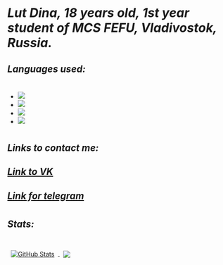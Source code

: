 
# _Lut Dina, 18 years old, 1st year student of MCS FEFU, Vladivostok, Russia._
## _Languages used:_
#
* <img src="https://img.shields.io/badge/Python-DEB887?style=for-the-badge&logo=python&logoColor=black" />
* <img src="https://img.shields.io/badge/C++-DEB887?style=for-the-badge&logo=c++&logoColor=black" />
* <img src="https://img.shields.io/badge/C-DEB887?style=for-the-badge&logo=&logoColor=black&line." />
* <img src="https://img.shields.io/badge/Matlab-DEB887?style=for-the-badge&logo=&logoColor=black" />

#
## _Links to contact me:_

## [_Link to VK_](https://vk.com/naomi_des04)

## [_Link for telegram_](https://t.me/qmmmtt)
#
## _Stats:_
#
<a href="https://github.com/braydoncoyer">
  <img align="center" style="margin:0.5rem" src="https://github-readme-stats.vercel.app/api?username=AreHumphrey&show_icons=true&line_height=30&count_private=true&title_color=442300&text_color=442300&icon_color=8B4513&bg_color=CDB38B" alt="GitHub Stats" />
</a>

<a href="https://github.com/braydoncoyer">
  <img align="center" style="margin:0.5rem" src="https://github-readme-stats.vercel.app/api/top-langs/?username=AreHumphrey&hide=html,css&title_color=442300&text_color=442300&icon_color=CDB38B&bg_color=CDB38B" />
</a>

# 
